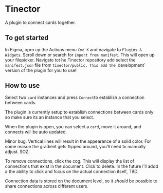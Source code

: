 # Tinector

A plugin to connect cards together.


## To get started

In Figma, oprn up the Actions menu `Cmd K` and navigate to `Plugins & Widgets`. Scroll down or search for `Import from manifest`. This will open up your filepicker. Navigste tot he Tinector repository add select the `manifest.json` file from `tinector/public. This add the `development` version of the plugin for you to use!

## How to use

Select two `card` instances and press `Connect`to establish a connection between cards.

The plugin is currently setup to establish connections between cards only so make sure its an instance that you select.

When the plugin is open, you can select a `card`, move it around, and connects will be auto updated.

Minor bug: Vertical lines will result in the appearance of a solid color. For some reason the gradient gets flipped around, you'll need to manually adjust. SOZ.

To remove connections, click the cog. This will display the list of connections that exist in the document. Click to delete. In the future I'll addd a the ability to click and focus on the actual connection itself, TBD.

Connection data is stored on the document level, so it _should_ be possible to share connections across different users.